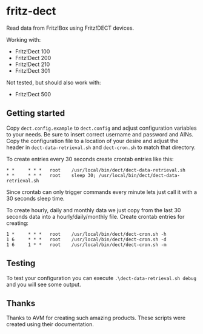 # fritz-dect
Read data from Fritz!Box using Fritz!DECT devices.

Working with:
* Fritz!Dect 100
* Fritz!Dect 200
* Fritz!Dect 210
* Fritz!Dect 301

Not tested, but should also work with:
* Fritz!Dect 500

## Getting started
Copy `dect.config.example` to `dect.config` and adjust configuration variables to your needs. Be sure to insert correct username and password and AINs. Copy the configuration file to a location of your desire and adjust the header in `dect-data-retrieval.sh` and `dect-cron.sh` to match that directory.

To create entries every 30 seconds create crontab entries like this:
```
* *     * * *   root    /usr/local/bin/dect/dect-data-retrieval.sh
* *     * * *   root    sleep 30; /usr/local/bin/dect/dect-data-retrieval.sh
```

Since crontab can only trigger commands every minute lets just call it with a 30 seconds sleep time.

To create hourly, daily and monthly data we just copy from the last 30 seconds data into a hourly/daily/monthly file. Create crontab entries for creating:
```
1 *     * * *   root    /usr/local/bin/dect/dect-cron.sh -h
1 6     * * *   root    /usr/local/bin/dect/dect-cron.sh -d
1 6     1 * *   root    /usr/local/bin/dect/dect-cron.sh -m
```

## Testing ##
To test your configuration you can execute `.\dect-data-retrieval.sh debug` and you will see some output.


## Thanks
Thanks to AVM for creating such amazing products. These scripts were created using their documentation.
